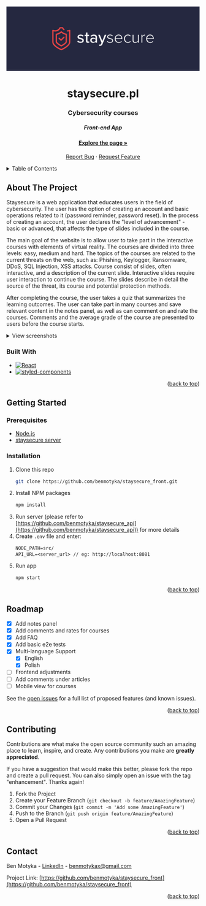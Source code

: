 <a name="readme-top"></a>

<br />
<div align="center">
  <a href="https://github.com/benmotyka/staysecure_front">
    <img src="readme/banner.svg" alt="Banner">
  </a>
  <h1 align="center">staysecure.pl</h1>
  <h3 align="center">Cybersecurity courses</h3>
  <h5 align="center">Front-end App</h5>
  <p align="center">
    <a href="https://staysecure.pl"><h4>Explore the page »</h4></a>
    <a href="https://github.com/benmotyka/staysecure_front/issues">Report Bug</a>
    ·
    <a href="https://github.com/benmotyka/staysecure_front/issues">Request Feature</a>
  </p>
</div>

<!-- TABLE OF CONTENTS -->
<details>
  <summary>Table of Contents</summary>
  <ol>
    <li>
      <a href="#about-the-project">About The Project</a>
      <ul>
        <li><a href="#built-with">Built With</a></li>
      </ul>
    </li>
    <li>
      <a href="#getting-started">Getting Started</a>
      <ul>
        <li><a href="#prerequisites">Prerequisites</a></li>
        <li><a href="#installation">Installation</a></li>
      </ul>
    </li>
    <li><a href="#roadmap">Roadmap</a></li>
    <li><a href="#contributing">Contributing</a></li>
    <li><a href="#contact">Contact</a></li>
  </ol>
</details>

<!-- ABOUT THE PROJECT -->

## About The Project

Staysecure is a web application that educates users in the field of cybersecurity. The user has the option of creating an account and basic operations related to it (password reminder, password reset). In the process of creating an account, the user declares the "level of advancement" - basic or advanced, that affects the type of slides included in the course.

The main goal of the website is to allow user to take part in the interactive courses with elements of virtual reality. The courses are divided into three levels: easy, medium and hard. The topics of the courses are related to the current threats on the web, such as: Phishing, Keylogger, Ransomware, DDoS, SQL Injection, XSS attacks. Course consist of slides, often interactive, and a description of the current slide. Interactive slides require user interaction to continue the course. The slides describe in detail the source of the threat, its course and potential protection methods.

After completing the course, the user takes a quiz that summarizes the learning outcomes. The user can take part in many courses and save relevant content in the notes panel, as well as can comment on and rate the courses. Comments and the average grade of the course are presented to users before the course starts.

<details>
	<summary>View screenshots</summary>

![Homepage](readme/screenshot_1.png)
![Phishing course](readme/screenshot_2.png)
![Quiz summary](readme/screenshot_3.png)
![Account page](readme/screenshot_4.png)

</details>

### Built With

* [![React][react.js]][react-url]
* [![styled-components][styled-components]][styled-components-url]

<p align="right">(<a href="#readme-top">back to top</a>)</p>

<!-- GETTING STARTED -->

## Getting Started

### Prerequisites

- [Node.js](https://nodejs.org/en/download/)
- [staysecure server](https://github.com/benmotyka/staysecure_api)

### Installation

1. Clone this repo
   ```sh
   git clone https://github.com/benmotyka/staysecure_front.git
   ```
2. Install NPM packages
   ```sh
   npm install
   ```
3. Run server (please refer to [https://github.com/benmotyka/staysecure_api](https://github.com/benmotyka/staysecure_api)) for more details
4. Create `.env` file and enter:
   ```
   NODE_PATH=src/
   API_URL=<server_url> // eg: http://localhost:8081
   ```
5. Run app
   ```sh
   npm start
   ```

<p align="right">(<a href="#readme-top">back to top</a>)</p>

<!-- ROADMAP -->

## Roadmap

- [x] Add notes panel
- [x] Add comments and rates for courses
- [x] Add FAQ
- [x] Add basic e2e tests
- [x] Multi-language Support
  - [x] English
  - [x] Polish
- [ ] Frontend adjustments
- [ ] Add comments under articles
- [ ] Mobile view for courses

See the [open issues](https://github.com/benmotyka/staysecure_front/issues) for a full list of proposed features (and known issues).

<p align="right">(<a href="#readme-top">back to top</a>)</p>

<!-- CONTRIBUTING -->

## Contributing

Contributions are what make the open source community such an amazing place to learn, inspire, and create. Any contributions you make are **greatly appreciated**.

If you have a suggestion that would make this better, please fork the repo and create a pull request. You can also simply open an issue with the tag "enhancement".
Thanks again!

1. Fork the Project
2. Create your Feature Branch (`git checkout -b feature/AmazingFeature`)
3. Commit your Changes (`git commit -m 'Add some AmazingFeature'`)
4. Push to the Branch (`git push origin feature/AmazingFeature`)
5. Open a Pull Request

<p align="right">(<a href="#readme-top">back to top</a>)</p>

<!-- LICENSE
## License

Distributed under the MIT License. See `LICENSE.txt` for more information.

<p align="right">(<a href="#readme-top">back to top</a>)</p>
 -->

## Contact

Ben Motyka - [LinkedIn](https://www.linkedin.com/in/ben-motyka-97a729240/) - benmotykax@gmail.com

Project Link: [https://github.com/benmotyka/staysecure_front](https://github.com/benmotyka/staysecure_front)

<p align="right">(<a href="#readme-top">back to top</a>)</p>

[react.js]: https://img.shields.io/badge/React-20232A?style=for-the-badge&logo=react&logoColor=61DAFB
[react-url]: https://reactjs.org/
[styled-components]: https://img.shields.io/badge/styled--components-v5.3.1-orange
[styled-components-url]: https://styled-components.com/
